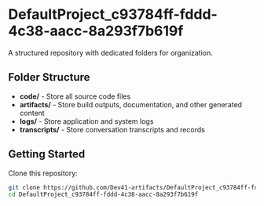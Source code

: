 # DefaultProject_c93784ff-fddd-4c38-aacc-8a293f7b619f
A structured repository with dedicated folders for organization.

## Folder Structure

- **code/** - Store all source code files
- **artifacts/** - Store build outputs, documentation, and other generated content
- **logs/** - Store application and system logs
- **transcripts/** - Store conversation transcripts and records

## Getting Started

Clone this repository:
```bash
git clone https://github.com/Dev41-artifacts/DefaultProject_c93784ff-fddd-4c38-aacc-8a293f7b619f
cd DefaultProject_c93784ff-fddd-4c38-aacc-8a293f7b619f
```
